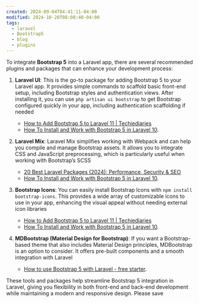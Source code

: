```yaml
---
created: 2024-09-04T04:41:11-04:00
modified: 2024-10-20T08:08:40-04:00
tags:
  - laravel
  - Bootstrap5
  - blog
  - plugins
---
```


To integrate **Bootstrap 5** into a Laravel app, there are several recommended plugins and packages that can enhance your development process:

1. **Laravel UI**: This is the go-to package for adding Bootstrap 5 to your Laravel app. It provides simple commands to scaffold basic front-end setup, including Bootstrap styles and authentication views. After installing it, you can use `php artisan ui bootstrap` to get Bootstrap configured quickly in your app, including authentication scaffolding if needed

   - [How to Add Bootstrap 5 to Laravel 11 | Techiediaries](https://www.techiediaries.com/how-to-add-bootstrap-5-laravel-11/)
   - [How To Install and Work with Bootstrap 5 in Laravel 10](https://onlinewebtutorblog.com/laravel-10-install-work-with-bootstrap-5/).

2. **Laravel Mix**: Laravel Mix simplifies working with Webpack and can help you compile and manage Bootstrap assets. It allows you to integrate CSS and JavaScript preprocessing, which is particularly useful when working with Bootstrap’s SCSS

   - [20 Best Laravel Packages (2024): Performance, Security & SEO](https://www.cloudways.com/blog/best-laravel-packages/)
   - [How To Install and Work with Bootstrap 5 in Laravel 10](https://onlinewebtutorblog.com/laravel-10-install-work-with-bootstrap-5/).

3. **Bootstrap Icons**: You can easily install Bootstrap Icons with `npm install bootstrap-icons`. This provides a wide array of customizable icons to use in your app, enhancing the visual appeal without needing external icon libraries

   - [How to Add Bootstrap 5 to Laravel 11 | Techiediaries](https://www.techiediaries.com/how-to-add-bootstrap-5-laravel-11/)
   - [How To Install and Work with Bootstrap 5 in Laravel 10](https://onlinewebtutorblog.com/laravel-10-install-work-with-bootstrap-5/).

4. **MDBootstrap (Material Design for Bootstrap)**: If you want a Bootstrap-based theme that also includes Material Design principles, MDBootstrap is an option to consider. It offers pre-built components and a smooth integration with Laravel
   - [How to use Bootstrap 5 with Laravel - free starter](https://mdbootstrap.com/docs/standard/integrations/laravel).

These tools and packages help streamline Bootstrap 5 integration in Laravel, giving you flexibility in both front-end and back-end development while maintaining a modern and responsive design. Please save
